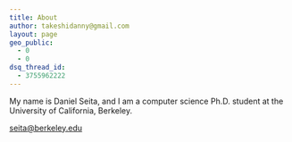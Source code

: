 ```yaml
---
title: About
author: takeshidanny@gmail.com
layout: page
geo_public:
  - 0
  - 0
dsq_thread_id:
  - 3755962222
---
```

My name is Daniel Seita, and I am a computer science Ph.D. student at the University of California, Berkeley.

seita@berkeley.edu